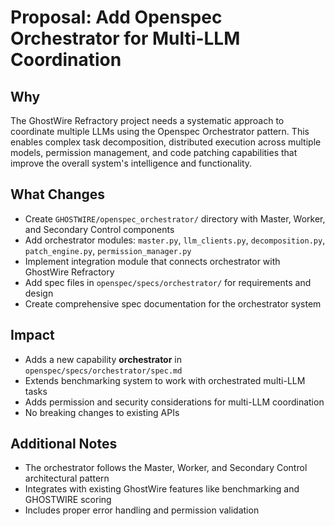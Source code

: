 # Proposal: Add Openspec Orchestrator for Multi-LLM Coordination

## Why

The GhostWire Refractory project needs a systematic approach to coordinate multiple LLMs using the Openspec Orchestrator pattern. This enables complex task decomposition, distributed execution across multiple models, permission management, and code patching capabilities that improve the overall system's intelligence and functionality.

## What Changes

- Create `GHOSTWIRE/openspec_orchestrator/` directory with Master, Worker, and Secondary Control components
- Add orchestrator modules: `master.py`, `llm_clients.py`, `decomposition.py`, `patch_engine.py`, `permission_manager.py`
- Implement integration module that connects orchestrator with GhostWire Refractory
- Add spec files in `openspec/specs/orchestrator/` for requirements and design
- Create comprehensive spec documentation for the orchestrator system

## Impact

- Adds a new capability **orchestrator** in `openspec/specs/orchestrator/spec.md`
- Extends benchmarking system to work with orchestrated multi-LLM tasks
- Adds permission and security considerations for multi-LLM coordination
- No breaking changes to existing APIs

## Additional Notes

- The orchestrator follows the Master, Worker, and Secondary Control architectural pattern
- Integrates with existing GhostWire features like benchmarking and GHOSTWIRE scoring
- Includes proper error handling and permission validation
